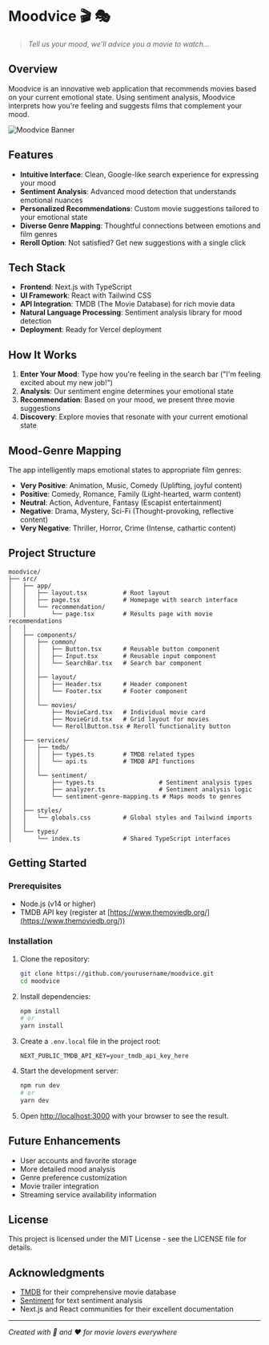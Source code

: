 # Moodvice 🎬 🎭

> *Tell us your mood, we'll advice you a movie to watch...*

## Overview

Moodvice is an innovative web application that recommends movies based on your current emotional state. Using sentiment analysis, Moodvice interprets how you're feeling and suggests films that complement your mood.

![Moodvice Banner](https://placehold.co/600x200/3498db/FFFFFF?text=Moodvice)

## Features

- **Intuitive Interface**: Clean, Google-like search experience for expressing your mood
- **Sentiment Analysis**: Advanced mood detection that understands emotional nuances 
- **Personalized Recommendations**: Custom movie suggestions tailored to your emotional state
- **Diverse Genre Mapping**: Thoughtful connections between emotions and film genres
- **Reroll Option**: Not satisfied? Get new suggestions with a single click

## Tech Stack

- **Frontend**: Next.js with TypeScript
- **UI Framework**: React with Tailwind CSS
- **API Integration**: TMDB (The Movie Database) for rich movie data
- **Natural Language Processing**: Sentiment analysis library for mood detection
- **Deployment**: Ready for Vercel deployment

## How It Works

1. **Enter Your Mood**: Type how you're feeling in the search bar ("I'm feeling excited about my new job!")
2. **Analysis**: Our sentiment engine determines your emotional state
3. **Recommendation**: Based on your mood, we present three movie suggestions
4. **Discovery**: Explore movies that resonate with your current emotional state

## Mood-Genre Mapping

The app intelligently maps emotional states to appropriate film genres:

- **Very Positive**: Animation, Music, Comedy (Uplifting, joyful content)
- **Positive**: Comedy, Romance, Family (Light-hearted, warm content)  
- **Neutral**: Action, Adventure, Fantasy (Escapist entertainment)
- **Negative**: Drama, Mystery, Sci-Fi (Thought-provoking, reflective content)
- **Very Negative**: Thriller, Horror, Crime (Intense, cathartic content)

## Project Structure

```
moodvice/
├── src/
│   ├── app/
│   │   ├── layout.tsx          # Root layout
│   │   ├── page.tsx            # Homepage with search interface
│   │   └── recommendation/
│   │       └── page.tsx        # Results page with movie recommendations
│   │
│   ├── components/
│   │   ├── common/
│   │   │   ├── Button.tsx      # Reusable button component
│   │   │   ├── Input.tsx       # Reusable input component
│   │   │   └── SearchBar.tsx   # Search bar component
│   │   │
│   │   ├── layout/
│   │   │   ├── Header.tsx      # Header component
│   │   │   └── Footer.tsx      # Footer component
│   │   │
│   │   └── movies/
│   │       ├── MovieCard.tsx   # Individual movie card
│   │       ├── MovieGrid.tsx   # Grid layout for movies
│   │       └── RerollButton.tsx # Reroll functionality button
│   │
│   ├── services/
│   │   ├── tmdb/
│   │   │   ├── types.ts        # TMDB related types
│   │   │   └── api.ts          # TMDB API functions
│   │   │
│   │   └── sentiment/
│   │       ├── types.ts                  # Sentiment analysis types
│   │       ├── analyzer.ts               # Sentiment analysis logic
│   │       └── sentiment-genre-mapping.ts # Maps moods to genres
│   │
│   ├── styles/
│   │   └── globals.css         # Global styles and Tailwind imports
│   │
│   └── types/
│       └── index.ts            # Shared TypeScript interfaces
```

## Getting Started

### Prerequisites

- Node.js (v14 or higher)
- TMDB API key (register at [https://www.themoviedb.org/](https://www.themoviedb.org/))

### Installation

1. Clone the repository:
   ```bash
   git clone https://github.com/yourusername/moodvice.git
   cd moodvice
   ```

2. Install dependencies:
   ```bash
   npm install
   # or
   yarn install
   ```

3. Create a `.env.local` file in the project root:
   ```
   NEXT_PUBLIC_TMDB_API_KEY=your_tmdb_api_key_here
   ```

4. Start the development server:
   ```bash
   npm run dev
   # or
   yarn dev
   ```

5. Open [http://localhost:3000](http://localhost:3000) with your browser to see the result.

## Future Enhancements

- User accounts and favorite storage
- More detailed mood analysis
- Genre preference customization
- Movie trailer integration
- Streaming service availability information

## License

This project is licensed under the MIT License - see the LICENSE file for details.

## Acknowledgments

- [TMDB](https://www.themoviedb.org/) for their comprehensive movie database
- [Sentiment](https://www.npmjs.com/package/sentiment) for text sentiment analysis
- Next.js and React communities for their excellent documentation

---

*Created with 🍿 and ❤️ for movie lovers everywhere*